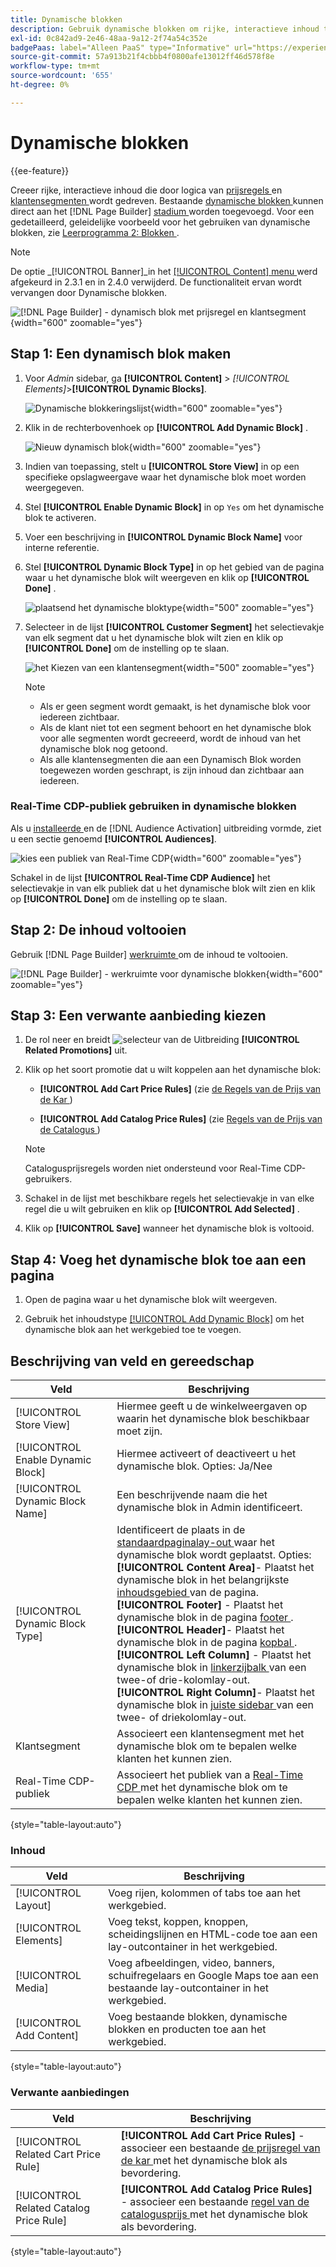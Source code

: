 ```yaml
---
title: Dynamische blokken
description: Gebruik dynamische blokken om rijke, interactieve inhoud te creëren die door logica van prijsregels en klantensegmenten wordt gedreven.
exl-id: 0c842ad9-2e46-48aa-9a12-2f74a54c352e
badgePaas: label="Alleen PaaS" type="Informative" url="https://experienceleague.adobe.com/en/docs/commerce/user-guides/product-solutions" tooltip="Is alleen van toepassing op Adobe Commerce op Cloud-projecten (door Adobe beheerde PaaS-infrastructuur) en op projecten in het veld."
source-git-commit: 57a913b21f4cbbb4f0800afe13012ff46d578f8e
workflow-type: tm+mt
source-wordcount: '655'
ht-degree: 0%

---
```


# Dynamische blokken

{{ee-feature}}

Creeer rijke, interactieve inhoud die door logica van [ prijsregels ](../merchandising-promotions/introduction.md#price-rules) en [ klantensegmenten ](../customers/customer-segments.md) wordt gedreven. Bestaande [ dynamische blokken ](../page-builder/dynamic-block.md) kunnen direct aan het [!DNL Page Builder] [ stadium ](../page-builder/workspace.md) worden toegevoegd. Voor een gedetailleerd, geleidelijke voorbeeld voor het gebruiken van dynamische blokken, zie [ Leerprogramma 2: Blokken ](../page-builder/2-blocks.md).

>[!NOTE]
>
>De optie _[!UICONTROL Banner]_in het [[!UICONTROL Content] menu ](content-menu.md) werd afgekeurd in 2.3.1 en in 2.4.0 verwijderd. De functionaliteit ervan wordt vervangen door Dynamische blokken.

![[!DNL Page Builder] - dynamisch blok met prijsregel en klantsegment ](../page-builder/assets/pb-tutorial2-dynamic-block-storefront.png){width="600" zoomable="yes"}

## Stap 1: Een dynamisch blok maken

1. Voor _Admin_ sidebar, ga **[!UICONTROL Content]** > _[!UICONTROL Elements]_>**[!UICONTROL Dynamic Blocks]**.

   ![ Dynamische blokkeringslijst ](../page-builder/assets/pb-tutorial2-block-dynamic-add.png){width="600" zoomable="yes"}

1. Klik in de rechterbovenhoek op **[!UICONTROL Add Dynamic Block]** .

   ![ Nieuw dynamisch blok ](../page-builder/assets/pb-tutorial2-block-dynamic-new.png){width="600" zoomable="yes"}

1. Indien van toepassing, stelt u **[!UICONTROL Store View]** in op een specifieke opslagweergave waar het dynamische blok moet worden weergegeven.

1. Stel **[!UICONTROL Enable Dynamic Block]** in op `Yes` om het dynamische blok te activeren.

1. Voer een beschrijving in **[!UICONTROL Dynamic Block Name]** voor interne referentie.

1. Stel **[!UICONTROL Dynamic Block Type]** in op het gebied van de pagina waar u het dynamische blok wilt weergeven en klik op **[!UICONTROL Done]** .

   ![ plaatsend het dynamische bloktype ](../page-builder/assets/pb-dynamic-block-type.png){width="500" zoomable="yes"}

1. Selecteer in de lijst **[!UICONTROL Customer Segment]** het selectievakje van elk segment dat u het dynamische blok wilt zien en klik op **[!UICONTROL Done]** om de instelling op te slaan.

   ![ het Kiezen van een klantensegment ](../page-builder/assets/pb-dynamic-block-customer-segment.png){width="500" zoomable="yes"}

   >[!NOTE]
   >
   >- Als er geen segment wordt gemaakt, is het dynamische blok voor iedereen zichtbaar.
   >- Als de klant niet tot een segment behoort en het dynamische blok voor alle segmenten wordt gecreeerd, wordt de inhoud van het dynamische blok nog getoond.
   >- Als alle klantensegmenten die aan een Dynamisch Blok worden toegewezen worden geschrapt, is zijn inhoud dan zichtbaar aan iedereen.

### Real-Time CDP-publiek gebruiken in dynamische blokken

Als u [ installeerde ](../customers/audience-activation.md#install-the-extension) en [ ](../customers/audience-activation.md#configure-the-extension) de [!DNL Audience Activation] uitbreiding vormde, ziet u een sectie genoemd **[!UICONTROL Audiences]**.

![ kies een publiek van Real-Time CDP ](./assets/dynamic-block-rtcdp.png){width="600" zoomable="yes"}

Schakel in de lijst **[!UICONTROL Real-Time CDP Audience]** het selectievakje in van elk publiek dat u het dynamische blok wilt zien en klik op **[!UICONTROL Done]** om de instelling op te slaan.

## Stap 2: De inhoud voltooien

Gebruik [!DNL Page Builder] [ werkruimte ](../page-builder/workspace.md) om de inhoud te voltooien.

![[!DNL Page Builder] - werkruimte voor dynamische blokken ](../page-builder/assets/pb-dynamic-block-workspace.png){width="600" zoomable="yes"}

## Stap 3: Een verwante aanbieding kiezen

1. De rol neer en breidt ![ selecteur van de Uitbreiding ](../assets/icon-display-expand.png) **[!UICONTROL Related Promotions]** uit.

1. Klik op het soort promotie dat u wilt koppelen aan het dynamische blok:

   - **[!UICONTROL Add Cart Price Rules]** (zie [ de Regels van de Prijs van de Kar ](../merchandising-promotions/price-rules-cart.md))

   - **[!UICONTROL Add Catalog Price Rules]** (zie [ Regels van de Prijs van de Catalogus ](../merchandising-promotions/price-rules-catalog.md))

   >[!NOTE]
   >
   >Catalogusprijsregels worden niet ondersteund voor Real-Time CDP-gebruikers.

1. Schakel in de lijst met beschikbare regels het selectievakje in van elke regel die u wilt gebruiken en klik op **[!UICONTROL Add Selected]** .

1. Klik op **[!UICONTROL Save]** wanneer het dynamische blok is voltooid.

## Stap 4: Voeg het dynamische blok toe aan een pagina

1. Open de pagina waar u het dynamische blok wilt weergeven.

1. Gebruik het inhoudstype [[!UICONTROL Add Dynamic Block]](../page-builder/dynamic-block.md) om het dynamische blok aan het werkgebied toe te voegen.

## Beschrijving van veld en gereedschap

| Veld | Beschrijving |
|--- |--- |
| [!UICONTROL Store View] | Hiermee geeft u de winkelweergaven op waarin het dynamische blok beschikbaar moet zijn. |
| [!UICONTROL Enable Dynamic Block] | Hiermee activeert of deactiveert u het dynamische blok. Opties: Ja/Nee |
| [!UICONTROL Dynamic Block Name] | Een beschrijvende naam die het dynamische blok in Admin identificeert. |
| [!UICONTROL Dynamic Block Type] | Identificeert de plaats in de [ standaardpaginalay-out ](layout-updates.md) waar het dynamische blok wordt geplaatst. Opties: <br/>**[!UICONTROL Content Area]**- Plaatst het dynamische blok in het belangrijkste [ inhoudsgebied ](layout-updates.md) van de pagina.<br/>**[!UICONTROL Footer]** - Plaatst het dynamische blok in de pagina [ footer ](page-setup.md#footer). <br/>**[!UICONTROL Header]**- Plaatst het dynamische blok in de pagina [ kopbal ](page-setup.md#header).<br/>**[!UICONTROL Left Column]** - Plaatst het dynamische blok in [ linkerzijbalk ](page-layout.md#standard-page-layouts) van een twee-of drie-kolomlay-out. <br/>**[!UICONTROL Right Column]**- Plaatst het dynamische blok in [ juiste sidebar ](page-layout.md#standard-page-layouts) van een twee- of driekolomlay-out. |
| Klantsegment | Associeert een klantensegment met het dynamische blok om te bepalen welke klanten het kunnen zien. |
| Real-Time CDP-publiek | Associeert het publiek van a [ Real-Time CDP ](../customers/audience-activation.md) met het dynamische blok om te bepalen welke klanten het kunnen zien. |

{style="table-layout:auto"}

### Inhoud

| Veld | Beschrijving |
|--- |--- |
| [!UICONTROL Layout] | Voeg rijen, kolommen of tabs toe aan het werkgebied. |
| [!UICONTROL Elements] | Voeg tekst, koppen, knoppen, scheidingslijnen en HTML-code toe aan een lay-outcontainer in het werkgebied. |
| [!UICONTROL Media] | Voeg afbeeldingen, video, banners, schuifregelaars en Google Maps toe aan een bestaande lay-outcontainer in het werkgebied. |
| [!UICONTROL Add Content] | Voeg bestaande blokken, dynamische blokken en producten toe aan het werkgebied. |

{style="table-layout:auto"}

### Verwante aanbiedingen

| Veld | Beschrijving |
|--- |--- |
| [!UICONTROL Related Cart Price Rule] | **[!UICONTROL Add Cart Price Rules]** - associeer een bestaande [ de prijsregel van de kar ](../merchandising-promotions/price-rules-cart.md) met het dynamische blok als bevordering. |
| [!UICONTROL Related Catalog Price Rule] | **[!UICONTROL Add Catalog Price Rules]** - associeer een bestaande [ regel van de catalogusprijs ](../merchandising-promotions/price-rules-catalog.md) met het dynamische blok als bevordering. |

{style="table-layout:auto"}
